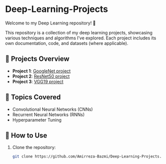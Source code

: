 # Deep-Learning-Projects

Welcome to my Deep Learning repository! 🚀

This repository is a collection of my deep learning projects, showcasing various techniques and algorithms I’ve explored. Each project includes its own documentation, code, and datasets (where applicable).

## 📂 Projects Overview

- **Project 1**: [GoogleNet project](https://github.com/Amirreza-Bazmi/Deep-Learning-Projects/tree/main/googlenet-project)
- **Project 2**: [ResNet50 project](https://github.com/Amirreza-Bazmi/Deep-Learning-Projects/tree/main/resnet50-project)
- **Project 3**: [VGG19 project](https://github.com/Amirreza-Bazmi/Deep-Learning-Projects/tree/main/vgg19-project)  


## 📖 Topics Covered

- Convolutional Neural Networks (CNNs)
- Recurrent Neural Networks (RNNs)
- Hyperparameter Tuning
  
## 🚀 How to Use

1. Clone the repository:
   ```bash
   git clone https://github.com/Amirreza-Bazmi/Deep-Learning-Projects.git
